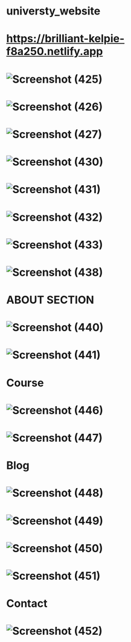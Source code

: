 # universty_website
# https://brilliant-kelpie-f8a250.netlify.app
# ![Screenshot (425)](https://user-images.githubusercontent.com/112082808/226379519-de5b5a2a-45cc-42e3-8747-3de9dec76bb9.png)
# ![Screenshot (426)](https://user-images.githubusercontent.com/112082808/226633532-7f3d14f0-9c72-45d1-9470-3847c5e729e2.png)
# ![Screenshot (427)](https://user-images.githubusercontent.com/112082808/227188520-f30b32ab-eed2-405b-bcac-ed4ab1f5db9f.png)
# ![Screenshot (430)](https://user-images.githubusercontent.com/112082808/227525599-fb49894c-b31b-4cd1-a732-cc280fcd3b8d.png)
# ![Screenshot (431)](https://user-images.githubusercontent.com/112082808/227710849-a0877cc1-0350-4d0d-bcc6-05942d3c7a9d.png)
# ![Screenshot (432)](https://user-images.githubusercontent.com/112082808/227710866-163d7819-1d6d-4cf1-b8a2-cb2a6d3ad9b2.png)
# ![Screenshot (433)](https://user-images.githubusercontent.com/112082808/227710881-481d8008-2726-490b-9e09-d3b9e3681b14.png)
# ![Screenshot (438)](https://user-images.githubusercontent.com/112082808/228553548-41d47752-04b5-40e2-bc85-4891e68f085c.png)

# ABOUT SECTION
# ![Screenshot (440)](https://user-images.githubusercontent.com/112082808/229555127-b636283d-5b4b-49c2-aad0-3da2f87a53c5.png)
# ![Screenshot (441)](https://user-images.githubusercontent.com/112082808/229555370-c209a360-4b59-4547-a051-345e35455385.png)

# Course
# ![Screenshot (446)](https://user-images.githubusercontent.com/112082808/231201137-93c6917b-ea03-44d4-b183-1e0bfddca477.png)
# ![Screenshot (447)](https://user-images.githubusercontent.com/112082808/231201469-26869a87-cbea-4ba2-8627-ad171f91e52c.png)

# Blog
# ![Screenshot (448)](https://user-images.githubusercontent.com/112082808/231502133-245ef01e-b920-486f-92a8-d919bd586384.png)
# ![Screenshot (449)](https://user-images.githubusercontent.com/112082808/231502416-433fd9b8-dd1c-42c6-9447-1ec36656f57d.png)
# ![Screenshot (450)](https://user-images.githubusercontent.com/112082808/232048256-edbe2ea7-31ae-48cf-a85b-01d82cb7e8ee.png)
# ![Screenshot (451)](https://user-images.githubusercontent.com/112082808/232048442-3e75adf9-97df-4d8f-ae6d-70d5f27572c0.png)

# Contact
# ![Screenshot (452)](https://user-images.githubusercontent.com/112082808/232229545-cece1189-0d10-4040-b6f0-f2f7c58bbf5a.png)
